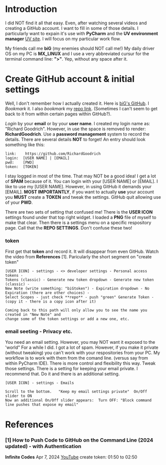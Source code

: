 # Introduction
I did NOT find it all that easy.  Even, after watching several videos and creating a GitHub account.  I want to fill in some of those details.  I particularly want to expain it's use with **PyCharm** and the **UV environment manager** [UV site](https://docs.astral.sh/uv/pip/environments/).    I will focus on my particular work flow.

My friends call me **biG**  (my enemies should NOT call me!) My daily driver OS on my PC is **MX_LINUX** and I use a very abbreviated cursur for the terminal command line: **">"**.  Yep, without any space after it.

# Create GitHub account & initial settings
Well, I don't remember how I actually created it. Here is [biG's GitHub](https://github.com/RichardGoodrich/).  I *Bookmark* it. I also *bookmark* my [repo link](https://github.com/RichardGoodrich?tab=repositories).  (Sometimes I can't seem to get back to it from within certain pages within GitHub?).

*Login* by your **email** or by your **user name**.  I created my login name as: "Richard Goodrich".  However, in use the space is removed to render:  **RichardGoodrich**.  Use a **password management** system to record the details. There are several details **NOT** to forget!  An entry should look something like this:

```
link:    https://github.com/RichardGoodrich
login:  [USER NAME] | [EMAIL]
pwd:    [PWD]
token:  [TOKEN]
```
I stay logged in most of the time.  That may NOT be a good idea!  I get a lot of **SPAM** because of it.  You can login with your [USER NAME] or [EMAIL].  I like to use my [USER NAME].  However, in using GitHub it demands your [EMAIL].  **MOST IMPORTANTLY**, if you want to actually **use** your account you **MUST** create a **TOKEN** and tweak the settings.  GitHub quit allowing use of your **PWD**.

There are two sets of setting that confused me!  There is the **USER ICON** settings found under that top right widget.  I loaded a **PNG** file of myself to make that clear.  Then there is a settings menu on a specific respository page.  Call that the **REPO SETTINGS**. Don't confuse these two!

### token
First get that **token** and record it.  It will disappear from even GitHub.  Watch the video from **References** [1].  Paricularly the short segment on "create token"

```
[USER ICON] - settings - <> developer settings - Personal access tokens -
Tokens (classic) - Generate new token dropdown - Generate new token (classic) -
New Note (write something: "biGtoken") - Expiration dropdown - No Expiration (there are other choices) -
Select Scopes - just check **repo** - push "green" Generate Token -
(copy it - there is a copy icon after it)

Coming back to this path will only allow you to see the name you created in "New Note" and
change some of the token settings or add a new one, etc.
```
### email seeting - Privacy etc.
You need an email setting.  However, you may NOT want it exposed to the 'world"  For a while I did.  I got a lot of spam.  However, if you make it private (without tweaking) you can't work with your respositories from your PC.  My workflow is to work with them from the comand line. (versus say from within PyCharm IDE).  There is more control and flexibility this way.  Tweak those settings.  There is a setting for keeping your email private.  I recommend that.  Do it and there is an additional setting.

```
[USER ICON] - settings - Emails

Scroll to the bottom.   "Keep my email settings private"  On/Off slider to ON
Now an additional On/Off slider appears:  Turn OFF: "Block command line pushes that expose my email"
```


# References
### [1]  How to Push Code to GitHub on the Command Line (2024 updated) - with Authentication
**Infinite Codes** Apr 7, 2024 [YouTube](https://youtu.be/G7vMhsTUzWI)
create token: 01:50 to 02:50


